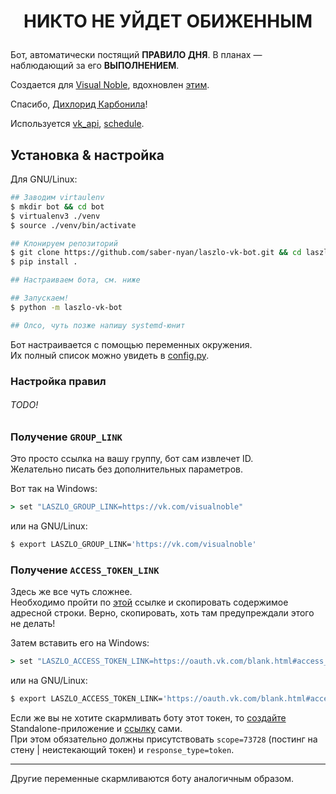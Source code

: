 # <p align="center">НИКТО НЕ УЙДЕТ ОБИЖЕННЫМ</p>

Бот, автоматически постящий **ПРАВИЛО ДНЯ**.
В планах — наблюдающий за его **ВЫПОЛНЕНИЕМ**. 

Создается для [Visual Noble](https://vk.com/visualnoble),
вдохновлен [этим](https://vk.com/wall-108624900_2637).

Спасибо, [Дихлорид Карбонила](https://vk.com/id370446158)!

Используется [vk_api](https://github.com/python273/vk_api),
[schedule](https://github.com/dbader/schedule).

## Установка & настройка

Для GNU/Linux:
```bash
## Заводим virtaulenv
$ mkdir bot && cd bot
$ virtualenv3 ./venv
$ source ./venv/bin/activate

## Клонируем репозиторий
$ git clone https://github.com/saber-nyan/laszlo-vk-bot.git && cd laszlo-vk-bot
$ pip install .

## Настраиваем бота, см. ниже

## Запускаем!
$ python -m laszlo-vk-bot

## Олсо, чуть позже напишу systemd-юнит
```

Бот настраивается с помощью переменных окружения.<br/>
Их полный список можно увидеть в [config.py](./laszlo-vk-bot/config.py).

### Настройка правил

###### TODO!

### Получение `GROUP_LINK`
Это просто ссылка на вашу группу, бот сам извлечет ID.<br/>
Желательно писать без дополнительных параметров.

Вот так на Windows:
```bat
> set "LASZLO_GROUP_LINK=https://vk.com/visualnoble"
```
или на GNU/Linux:
```bash
$ export LASZLO_GROUP_LINK='https://vk.com/visualnoble'
```

### Получение `ACCESS_TOKEN_LINK`
Здесь же все чуть сложнее.<br/>
Необходимо пройти по 
[этой](https://oauth.vk.com/authorize?client_id=6341488&redirect_uri=https://oauth.vk.com/blank.html&display=page&scope=73728&response_type=token&v=5.71&revoke=0)
ссылке и скопировать содержимое адресной строки. Верно, скопировать, хоть там предупреждали этого не делать!

Затем вставить его на Windows:
```bat
> set "LASZLO_ACCESS_TOKEN_LINK=https://oauth.vk.com/blank.html#access_token=*что-то*&expires_in=0&user_id=*кто-то*"
```
или на GNU/Linux:
```bash
$ export LASZLO_ACCESS_TOKEN_LINK='https://oauth.vk.com/blank.html#access_token=*что-то*&expires_in=0&user_id=*кто-то*'
```

Если же вы не хотите скармливать боту этот токен, то
[создайте](https://vk.com/editapp?act=create) Standalone-приложение и
[ссылку](https://vk.com/dev/implicit_flow_user) сами.<br/>
При этом обязательно должны присутствовать `scope=73728` (постинг на стену | неистекающий токен)
и `response_type=token`.

***

Другие переменные скармливаются боту аналогичным образом.
